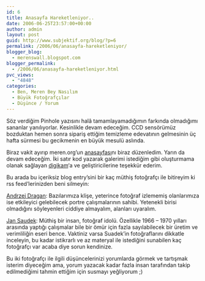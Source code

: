 ```yaml
---
id: 6
title: Anasayfa Hareketleniyor..
date: 2006-06-25T23:57:00+00:00
author: admin
layout: post
guid: http://www.subjektif.org/blog/?p=6
permalink: /2006/06/anasayfa-hareketleniyor/
blogger_blog:
  - merenswall.blogspot.com
blogger_permalink:
  - /2006/06/anasayfa-hareketleniyor.html
pvc_views:
  - "4848"
categories:
  - Ben, Meren Bey Nasılım
  - Büyük Fotoğrafçılar
  - Düşünce / Yorum
---
```

Söz verdiğim Pinhole yazısını halâ tamamlayamadığımın farkında olmadığımı sananlar yanılıyorlar. Kesinlikle devam edeceğim. CCD sensörümüz bozduktan hemen sonra sipariş ettiğim temizleme edevatının gelmesinin üç hafta sürmesi bu gecikmenin en büyük mesulü aslında.

Biraz vakit ayırıp meren.org&#8217;un [anasayfası](http://meren.org)nı biraz düzenledim. Yarın da devam edeceğim. İki satır kod yazarak galerimi istediğim gibi oluşturmama olanak sağlayan [digikam](http://www.digikam.org/)&#8216;a ve geliştiricilerine teşekkür ederim.

Bu arada bu içeriksiz blog entry&#8217;sini bir kaç müthiş fotoğrafçı ile bitireyim ki rss feed&#8217;lerinizden beni silmeyin:

[Andrzej Dragan](http://andrzejdragan.com/): Bazılarımıza klişe, yeterince fotoğraf izlememiş olanlarımıza ise etkileyici gelebilecek portre çalışmalarının sahibi. Yetenekli birisi olmadığını söyleyenleri ciddiye almayalım, alanları uyaralım.

[Jan Saudek](http://www.saudek.com/en/Jan/Fotky.html): Müthiş bir insan, fotoğraf idolü. Özellikle 1966 &#8211; 1970 yılları arasında yaptığı çalışmalar bile bir ömür için fazla sayılabilecek bir üretim ve verimliliğin eseri bence. Vaktiniz varsa Suadek&#8217;in fotoğraflarını dikkatle inceleyin, bu kadar istikrarlı ve az materyal ile istediğini sunabilen kaç fotoğrafçı var acaba diye sorun kendinize.

Bu iki fotoğrafçı ile ilgili düşüncelerinizi yorumlarda görmek ve tartışmak isterim diyeceğim ama, yorum yazacak kadar fazla insan tarafından takip edilmediğimi tahmin ettiğim için susmayı yeğliyorum ;)